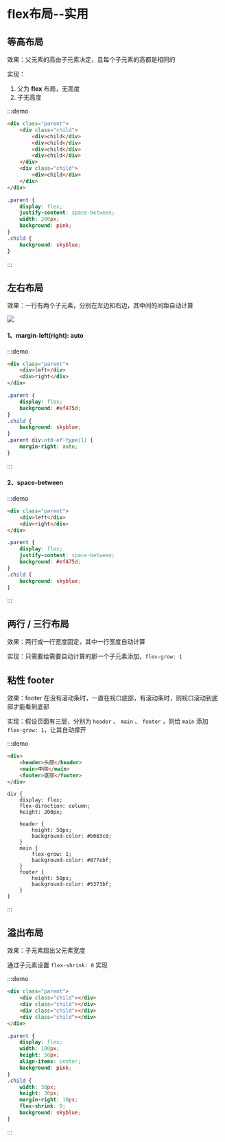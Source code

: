# flex布局--实用

## 等高布局

效果：父元素的高由子元素决定，且每个子元素的高都是相同的

实现：

1. 父为 **flex** 布局，无高度
2. 子无高度

:::demo

```html
<div class="parent">
    <div class="child">
        <div>child</div>
        <div>child</div>
        <div>child</div>
        <div>child</div>
    </div>
    <div class="child">
        <div>child</div>
    </div>
</div>
```

```css
.parent {
    display: flex;
    justify-content: space-between;
    width: 200px;
    background: pink;
}
.child {
    background: skyblue;
}
```

:::

##  左右布局

效果：一行有两个子元素，分别在左边和右边，其中间的间距自动计算

![](https://gitee.com/kingmusi/imgs/raw/master/blog/202110040113839.png)

#### 1、margin-left(right): auto

:::demo

```html
<div class="parent">
    <div>left</div>
    <div>right</div>
</div>
```

```css
.parent {
    display: flex;
    background: #ef475d;
}
.child {
    background: skyblue;
}
.parent div:nth-of-type(1) {
    margin-right: auto;
}
```

:::

#### 2、space-between

:::demo

```html
<div class="parent">
    <div>left</div>
    <div>right</div>
</div>
```

```css
.parent {
    display: flex;
    justify-content: space-between;
    background: #ef475d;
}
.child {
    background: skyblue;
}
```

:::

## 两行 / 三行布局

效果：两行或一行宽度固定，其中一行宽度自动计算

实现：只需要给需要自动计算的那一个子元素添加，`flex-grow: 1`

## 粘性 footer

效果：footer 在没有滚动条时，一直在视口底部，有滚动条时，则视口滚动到底部才能看到底部

实现：假设页面有三层，分别为 `header` 、 `main` 、 `footer` ，则给 `main` 添加 `flex-grow: 1`，让其自动撑开

:::demo

```html
<div>
    <header>头部</header>
    <main>中间</main>
    <footer>底部</footer>
</div>
```

```less
div {
    display: flex;
    flex-direction: column;
    height: 200px;

    header {
		height: 50px;
        background-color: #b083c0;
    }
    main {
      	flex-grow: 1;
      	background-color: #877ebf;
    }
    footer {
        height: 50px;
        background-color: #5373bf;
    }
}
```

:::

## 溢出布局

效果：子元素超出父元素宽度

通过子元素设置 `flex-shrink: 0` 实现

:::demo

```html
<div class="parent">
    <div class="child"></div>
    <div class="child"></div>
    <div class="child"></div>
    <div class="child"></div>
</div>
```

```css
.parent {
    display: flex;
    width: 100px;
    height: 50px;
    align-items: center;
    background: pink;
}
.child {
    width: 30px;
    height: 30px;
    margin-right: 10px;
    flex-shrink: 0;
    background: skyblue;
}
```

:::



